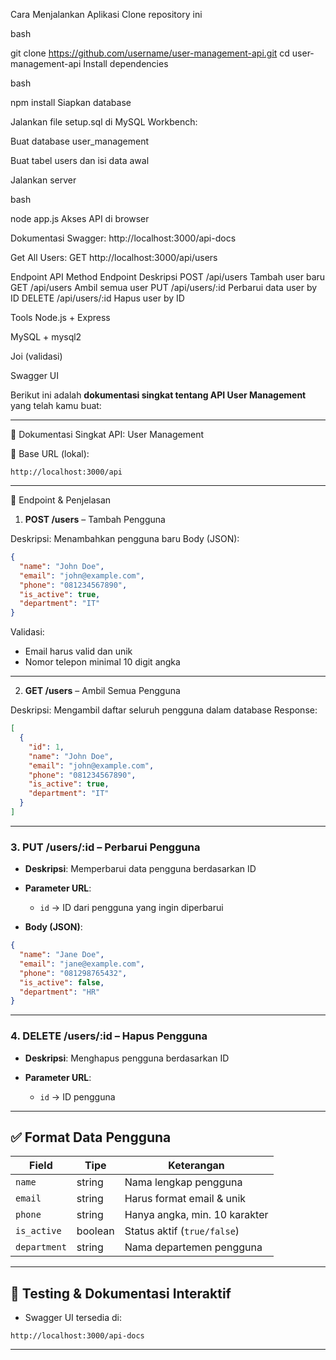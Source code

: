 Cara Menjalankan Aplikasi
Clone repository ini

bash

git clone https://github.com/username/user-management-api.git
cd user-management-api
Install dependencies

bash

npm install
Siapkan database

Jalankan file setup.sql di MySQL Workbench:

Buat database user_management

Buat tabel users dan isi data awal

Jalankan server

bash

node app.js
Akses API di browser

Dokumentasi Swagger:
http://localhost:3000/api-docs

Get All Users:
GET http://localhost:3000/api/users

Endpoint API
Method	Endpoint	Deskripsi
POST	/api/users	Tambah user baru
GET	/api/users	Ambil semua user
PUT	/api/users/:id	Perbarui data user by ID
DELETE	/api/users/:id	Hapus user by ID


Tools
Node.js + Express

MySQL + mysql2

Joi (validasi)

Swagger UI


Berikut ini adalah **dokumentasi singkat tentang API User Management** yang telah kamu buat:

---

📄 Dokumentasi Singkat API: User Management

🔧 Base URL (lokal):

```
http://localhost:3000/api
```

---

📌 Endpoint & Penjelasan

1. **POST /users** – Tambah Pengguna

Deskripsi: Menambahkan pengguna baru
Body (JSON):

```json
{
  "name": "John Doe",
  "email": "john@example.com",
  "phone": "081234567890",
  "is_active": true,
  "department": "IT"
}
```

Validasi:

  * Email harus valid dan unik
  * Nomor telepon minimal 10 digit angka

---

 2. **GET /users** – Ambil Semua Pengguna

Deskripsi: Mengambil daftar seluruh pengguna dalam database
Response:

```json
[
  {
    "id": 1,
    "name": "John Doe",
    "email": "john@example.com",
    "phone": "081234567890",
    "is_active": true,
    "department": "IT"
  }
]
```

---

### 3. **PUT /users/\:id** – Perbarui Pengguna

* **Deskripsi**: Memperbarui data pengguna berdasarkan ID
* **Parameter URL**:

  * `id` → ID dari pengguna yang ingin diperbarui
* **Body (JSON)**:

```json
{
  "name": "Jane Doe",
  "email": "jane@example.com",
  "phone": "081298765432",
  "is_active": false,
  "department": "HR"
}
```

---

### 4. **DELETE /users/\:id** – Hapus Pengguna

* **Deskripsi**: Menghapus pengguna berdasarkan ID
* **Parameter URL**:

  * `id` → ID pengguna

---

## ✅ Format Data Pengguna

| Field        | Tipe    | Keterangan                    |
| ------------ | ------- | ----------------------------- |
| `name`       | string  | Nama lengkap pengguna         |
| `email`      | string  | Harus format email & unik     |
| `phone`      | string  | Hanya angka, min. 10 karakter |
| `is_active`  | boolean | Status aktif (`true/false`)   |
| `department` | string  | Nama departemen pengguna      |

---

## 🧪 Testing & Dokumentasi Interaktif

* Swagger UI tersedia di:

```
http://localhost:3000/api-docs
```

---




